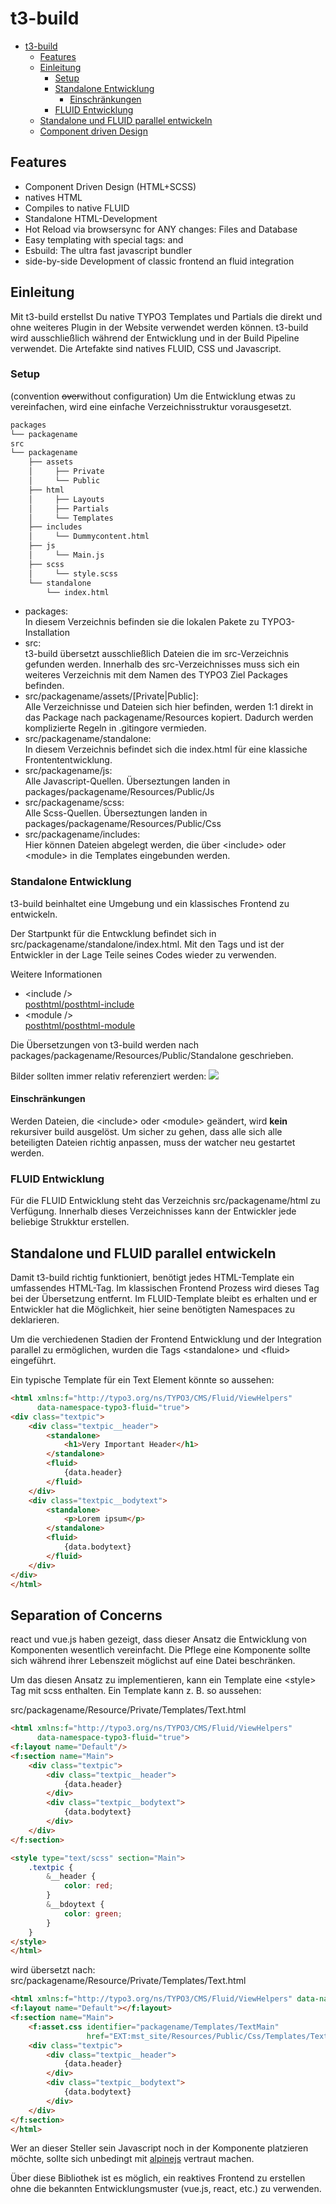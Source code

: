 # t3-build

<!-- TOC -->
* [t3-build](#t3-build)
  * [Features](#features)
  * [Einleitung](#einleitung)
    * [Setup](#setup)
    * [Standalone Entwicklung](#standalone-entwicklung)
      * [Einschränkungen](#einschränkungen)
    * [FLUID Entwicklung](#fluid-entwicklung)
  * [Standalone und FLUID parallel entwickeln](#standalone-und-fluid-parallel-entwickeln)
  * [Component driven Design](#component-driven-design)
<!-- TOC -->

## Features

- Component Driven Design (HTML+SCSS)
- natives HTML
- Compiles to native FLUID
- Standalone HTML-Development
- Hot Reload via browsersync for ANY changes: Files and Database
- Easy templating with special tags: <include> and <module>
- Esbuild: The ultra fast javascript bundler
- side-by-side Development of classic frontend an fluid integration

## Einleitung

Mit t3-build erstellst Du native TYPO3 Templates und Partials die direkt und ohne weiteres Plugin in der Website verwendet werden können.
t3-build wird ausschließlich während der Entwicklung und in der Build Pipeline verwendet. Die Artefakte sind natives FLUID, CSS und Javascript.

### Setup

(convention ~~over~~without configuration)
Um die Entwicklung etwas zu vereinfachen, wird eine einfache Verzeichnisstruktur vorausgesetzt.
```bash
packages
└── packagename
src
└── packagename
    ├── assets
    │     ├── Private
    │     └── Public
    ├── html
    │     ├── Layouts
    │     ├── Partials
    │     └── Templates
    ├── includes
    │     └── Dummycontent.html
    ├── js
    │     └── Main.js
    ├── scss
    │     └── style.scss
    └── standalone
        └── index.html
```

* packages:\
In diesem Verzeichnis befinden sie die lokalen Pakete zu TYPO3-Installation
* src:\
t3-build übersetzt ausschließlich Dateien die im src-Verzeichnis gefunden werden.
Innerhalb des src-Verzeichnisses muss sich ein weiteres Verzeichnis mit dem Namen des TYPO3 Ziel Packages befinden.
* src/packagename/assets/[Private|Public]:\
Alle Verzeichnisse und Dateien sich hier befinden, werden 1:1 direkt in das Package nach packagename/Resources kopiert. Dadurch werden komplizierte Regeln in .gitingore vermieden.
* src/packagename/standalone:\
In diesem Verzeichnis befindet sich die index.html für eine klassiche Frontententwicklung.
* src/packagename/js:\
Alle Javascript-Quellen. Überseztungen landen in packages/packagename/Resources/Public/Js
* src/packagename/scss:\
Alle Scss-Quellen. Überseztungen landen in packages/packagename/Resources/Public/Css
* src/packagename/includes:\
Hier können Dateien abgelegt werden, die über \<include> oder \<module> in die Templates eingebunden werden.

### Standalone Entwicklung

t3-build beinhaltet eine Umgebung und ein klassisches Frontend zu entwickeln.

Der Startpunkt für die Entwcklung befindet sich in src/packagename/standalone/index.html. Mit den Tags <include> und <module> ist der Entwickler in der Lage Teile seines Codes wieder zu verwenden.

Weitere Informationen
* \<include /> \
[posthtml/posthtml-include](https://github.com/posthtml/posthtml-include)
* \<module /> \
[posthtml/posthtml-module](https://github.com/posthtml/posthtml-module)

Die Übersetzungen von t3-build werden nach packages/packagename/Resources/Public/Standalone geschrieben.

Bilder sollten immer relativ referenziert werden:
<img src="../Images/image.png" />

#### Einschränkungen
Werden Dateien, die \<include> oder \<module> geändert, wird **kein** rekursiver build ausgelöst. Um sicher zu gehen, dass alle sich alle beteiligten Dateien richtig anpassen, muss der watcher neu gestartet werden.

### FLUID Entwicklung
Für die FLUID Entwicklung steht das Verzeichnis src/packagename/html zu Verfügung. Innerhalb dieses Verzeichnisses kann der Entwickler jede beliebige Strukktur erstellen.

## Standalone und FLUID parallel entwickeln

Damit t3-build richtig funktioniert, benötigt jedes HTML-Template ein umfassendes HTML-Tag. Im klassischen Frontend Prozess wird dieses Tag bei der Übersetzung entfernt. Im FLUID-Template bleibt es erhalten und er Entwickler hat die Möglichkeit, hier seine benötigten Namespaces zu deklarieren.

Um die verchiedenen Stadien der Frontend Entwicklung und der Integration parallel zu ermöglichen, wurden die Tags \<standalone> und \<fluid> eingeführt.

Ein typische Template für ein Text Element könnte so aussehen:

```html
<html xmlns:f="http://typo3.org/ns/TYPO3/CMS/Fluid/ViewHelpers"
      data-namespace-typo3-fluid="true">
<div class="textpic">
    <div class="textpic__header">
        <standalone>
            <h1>Very Important Header</h1>
        </standalone>
        <fluid>
            {data.header}
        </fluid>
    </div>
    <div class="textpic__bodytext">
        <standalone>
            <p>Lorem ipsum</p>
        </standalone>
        <fluid>
            {data.bodytext}
        </fluid>
    </div>
</div>
</html>
```

## Separation of Concerns
react und vue.js haben gezeigt, dass dieser Ansatz die Entwicklung von Komponenten wesentlich vereinfacht. Die Pflege eine Komponente sollte sich während ihrer Lebenszeit möglichst auf eine Datei beschränken.

Um das diesen Ansatz zu implementieren, kann ein Template eine \<style> Tag mit scss enthalten. Ein Template kann z. B. so aussehen:

src/packagename/Resource/Private/Templates/Text.html
```html
<html xmlns:f="http://typo3.org/ns/TYPO3/CMS/Fluid/ViewHelpers"
      data-namespace-typo3-fluid="true">
<f:layout name="Default"/>
<f:section name="Main">
    <div class="textpic">
        <div class="textpic__header">
            {data.header}
        </div>
        <div class="textpic__bodytext">
            {data.bodytext}
        </div>
    </div>
</f:section>

<style type="text/scss" section="Main">
    .textpic {
        &__header {
            color: red;
        }
        &__bdoytext {
            color: green;
        }
    }
</style>
</html>
```
wird übersetzt nach:\
src/packagename/Resource/Private/Templates/Text.html
```html
<html xmlns:f="http://typo3.org/ns/TYPO3/CMS/Fluid/ViewHelpers" data-namespace-typo3-fluid="true">
<f:layout name="Default"></f:layout>
<f:section name="Main">
    <f:asset.css identifier="packagename/Templates/TextMain"
                 href="EXT:mst_site/Resources/Public/Css/Templates/TextMain.css"></f:asset.css>
    <div class="textpic">
        <div class="textpic__header">
            {data.header}
        </div>
        <div class="textpic__bodytext">
            {data.bodytext}
        </div>
    </div>
</f:section>
</html>
```

Wer an dieser Steller sein Javascript noch in der Komponente platzieren möchte, sollte sich unbedingt mit [alpinejs](https://alpinejs.dev/) vertraut machen.

Über diese Bibliothek ist es möglich, ein reaktives Frontend zu erstellen ohne die bekannten Entwicklungsmuster (vue.js, react, etc.) zu verwenden.
